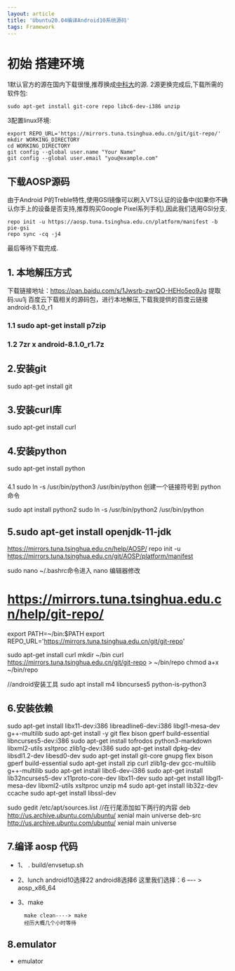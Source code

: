 ```yaml
---
layout: article
title: 'Ubuntu20.04编译Android10系统源码'
tags: Framework
---
```


# 初始 搭建环境

1默认官方的源在国内下载很慢,推荐换成[中科大](http://mirrors.ustc.edu.cn/help/ubuntu.html)的源.
2源更换完成后,下载所需的软件包:
```
sudo apt-get install git-core repo libc6-dev-i386 unzip
```
3配置linux环境:

```
export REPO_URL='https://mirrors.tuna.tsinghua.edu.cn/git/git-repo/'
mkdir WORKING_DIRECTORY
cd WORKING_DIRECTORY
git config --global user.name "Your Name"
git config --global user.email "you@example.com"
```

## 下载AOSP源码
由于Android P的Treble特性,使用GSI镜像可以刷入VTS认证的设备中(如果你不确认你手上的设备是否支持,推荐购买Google Pixel系列手机),因此我们选用GSI分支.
```
repo init -u https://aosp.tuna.tsinghua.edu.cn/platform/manifest -b pie-gsi
repo sync -cq -j4
```
最后等待下载完成.


## 1. 本地解压方式
下载链接地址：https://pan.baidu.com/s/1Jwsrb-zwrQO-HEHo5eo9Jg 提取码:uu1j
百度云下载相关的源码包，进行本地解压,下载我提供的百度云链接 android-8.1.0_r1

### 1.1 sudo apt-get install p7zip
### 1.2 7zr x android-8.1.0_r1.7z

## 2.安装git 
sudo apt-get install git

## 3.安装curl库
sudo apt-get install curl

## 4.安装python
sudo apt-get install python
### 
4.1 sudo ln -s /usr/bin/python3 /usr/bin/python 创建一个链接符号到 python 命令 

sudo apt install python2
sudo ln -s /usr/bin/python2 /usr/bin/python


## 5.sudo apt-get install openjdk-11-jdk


  https://mirrors.tuna.tsinghua.edu.cn/help/AOSP/ 
repo init -u https://mirrors.tuna.tsinghua.edu.cn/git/AOSP/platform/manifest

sudo nano ~/.bashrc命令进入 nano 编辑器修改
# https://mirrors.tuna.tsinghua.edu.cn/help/git-repo/
export PATH=~/bin:$PATH
export REPO_URL='https://mirrors.tuna.tsinghua.edu.cn/git/git-repo'


sudo apt-get install curl
mkdir ~/bin
curl https://mirrors.tuna.tsinghua.edu.cn/git/git-repo > ~/bin/repo
chmod a+x ~/bin/repo

//android安装工具
sudo apt install m4 libncurses5 python-is-python3

## 6.安装依赖
sudo apt-get install libx11-dev:i386 libreadline6-dev:i386 libgl1-mesa-dev g++-multilib
sudo apt-get install -y git flex bison gperf build-essential libncurses5-dev:i386
sudo apt-get install tofrodos python3-markdown libxml2-utils xsltproc zlib1g-dev:i386
sudo apt-get install dpkg-dev libsdl1.2-dev libesd0-dev
sudo apt-get install git-core gnupg flex bison gperf build-essential
sudo apt-get install zip curl zlib1g-dev gcc-multilib g++-multilib
sudo apt-get install libc6-dev-i386
sudo apt-get install lib32ncurses5-dev x11proto-core-dev libx11-dev
sudo apt-get install libgl1-mesa-dev libxml2-utils xsltproc unzip m4
sudo apt-get install lib32z-dev ccache
sudo apt-get install libssl-dev


sudo gedit /etc/apt/sources.list  //在行尾添加如下两行的内容
deb http://us.archive.ubuntu.com/ubuntu/ xenial main universe
deb-src http://us.archive.ubuntu.com/ubuntu/ xenial main universe


## 7.编译 aosp 代码
- 1、 . build/envsetup.sh
- 2、lunch android10选择22 android8选择6
这里我们选择：6 –-- > aosp_x86_64
- 3、make
 
        make clean----> make
        经历大概几个小时等待


## 8.emulator
- emulator
